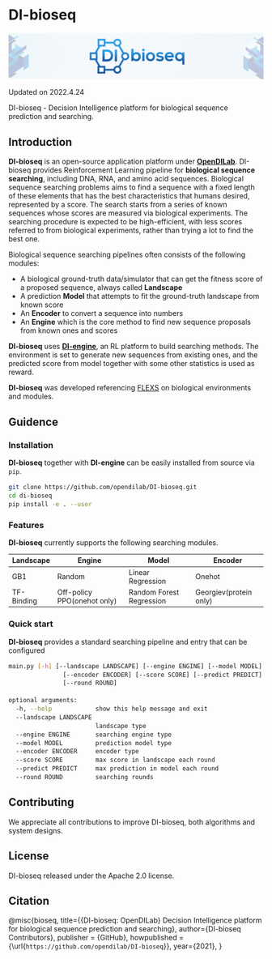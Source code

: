 # DI-bioseq

<img src="./docs/figs/di-bioseq_banner.png" alt="icon"/>

Updated on 2022.4.24

DI-bioseq - Decision Intelligence platform for biological sequence prediction and searching.

## Introduction

**DI-bioseq** is an open-source application platform under [**OpenDILab**](http://opendilab.org/). DI-bioseq provides Reinforcement Learning pipeline for **biological sequence searching**, including DNA, RNA, and amino acid sequences. Biological sequence searching problems aims to find a sequence with a fixed length of these elements that has the best characteristics that humans desired, represented by a score. The search starts from a series of known sequences whose scores are measured via biological experiments. The searching procedure is expected to be high-efficient, with less scores referred to from biological experiments, rather than trying a lot to find the best one.

Biological sequence searching pipelines often consists of the following modules:

- A biological ground-truth data/simulator that can get the fitness score of a proposed sequence, always called **Landscape**
- A prediction **Model** that attempts to fit the ground-truth landscape from known score
- An **Encoder** to convert a sequence into numbers
- An **Engine** which is the core method to find new sequence proposals from known ones and scores

**DI-bioseq** uses [**DI-engine**](https://github.com/opendilab/DI-engine), an RL platform to build searching methods. The environment is set to generate new sequences from existing ones, and the predicted score from model together with some other statistics is used as reward.

**DI-bioseq** was developed referencing [FLEXS](https://github.com/samsinai/FLEXS) on biological environments and modules.

## Guidence

### Installation

**DI-bioseq** together with **DI-engine** can be easily installed from source via `pip`.

```bash
git clone https://github.com/opendilab/DI-bioseq.git
cd di-bioseq
pip install -e . --user
```

### Features

**DI-bioseq** currently supports the following searching modules.

|  Landscape   | Engine  |  Model  |  Encoder  |  
|  ----  | ----  |  ----  |  ----  |
| GB1  |  Random |  Linear Regression  |   Onehot  |
| TF-Binding  |  Off-policy PPO(onehot only)  |    Random Forest Regression   |   Georgiev(protein only)   |

### Quick start

**DI-bioseq** provides a standard searching pipeline and entry that can be configured 

```bash
main.py [-h] [--landscape LANDSCAPE] [--engine ENGINE] [--model MODEL]
               [--encoder ENCODER] [--score SCORE] [--predict PREDICT]
               [--round ROUND]

optional arguments:
  -h, --help            show this help message and exit
  --landscape LANDSCAPE
                        landscape type
  --engine ENGINE       searching engine type
  --model MODEL         prediction model type
  --encoder ENCODER     encoder type
  --score SCORE         max score in landscape each round
  --predict PREDICT     max prediction in model each round
  --round ROUND         searching rounds
```

## Contributing

We appreciate all contributions to improve DI-bioseq, both algorithms and system designs.

## License

DI-bioseq released under the Apache 2.0 license.

## Citation

@misc{bioseq,
    title={{DI-bioseq: OpenDILab} Decision Intelligence platform for biological sequence prediction and searching},
    author={DI-bioseq Contributors},
    publisher = {GitHub},
    howpublished = {\url{`https://github.com/opendilab/DI-bioseq`}},
    year={2021},
}
